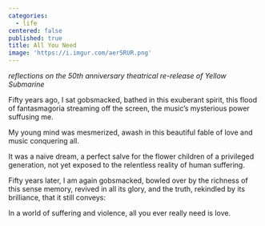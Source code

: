 ```yaml
---
categories:
  - life
centered: false
published: true
title: All You Need
image: 'https://i.imgur.com/aer5RUR.png'
---
```

_reflections on the 50th anniversary theatrical re-release of Yellow Submarine_

Fifty years ago,
I sat gobsmacked,
bathed in this exuberant spirit,
this flood of fantasmagoria
streaming off the screen,
the music’s mysterious power 
suffusing me.

My young mind
was mesmerized,
awash in this beautiful fable
of love and music
conquering all.

It was a naive dream,
a perfect salve
for the flower children
of a privileged generation,
not yet exposed
to the relentless reality
of human suffering.

Fifty years later,
I am again gobsmacked,
bowled over by the richness
of this sense memory,
revived in all its glory,
and the truth,
rekindled by its brilliance,
that it still conveys:

In a world of suffering 
and violence,
all you ever really need
is love.
